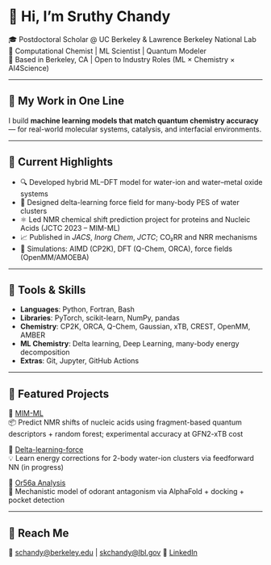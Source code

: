 # 👋 Hi, I’m Sruthy Chandy

🎓 Postdoctoral Scholar @ UC Berkeley & Lawrence Berkeley National Lab  
🧪 Computational Chemist | ML Scientist | Quantum Modeler  
📍 Based in Berkeley, CA | Open to Industry Roles (ML × Chemistry × AI4Science)

---

## 🔬 My Work in One Line

I build **machine learning models that match quantum chemistry accuracy** — for real-world molecular systems, catalysis, and interfacial environments.

---

## 🚀 Current Highlights

- 🔍 Developed hybrid ML–DFT model for water-ion and water–metal oxide systems
- 🧠 Designed delta-learning force field for many-body PES of water clusters
- ⚛️ Led NMR chemical shift prediction project for proteins and Nucleic Acids (JCTC 2023 – MIM-ML)
- 📈 Published in *JACS*, *Inorg Chem*, *JCTC*; CO₂RR and NRR mechanisms
- 🧪 Simulations: AIMD (CP2K), DFT (Q-Chem, ORCA), force fields (OpenMM/AMOEBA)

---

## 🧠 Tools & Skills

- **Languages**: Python, Fortran, Bash
- **Libraries**: PyTorch, scikit-learn, NumPy, pandas
- **Chemistry**: CP2K, ORCA, Q-Chem, Gaussian, xTB, CREST, OpenMM, AMBER
- **ML Chemistry**: Delta learning, Deep Learning, many-body energy decomposition
- **Extras**: Git, Jupyter, GitHub Actions

---

## 📂 Featured Projects

🔗 [MIM-ML](https://github.com/schandy2211/mim-ml)  
📦 Predict NMR shifts of nucleic acids using fragment-based quantum descriptors + random forest; experimental accuracy at GFN2-xTB cost

🔗 [Delta-learning-force](https://github.com/schandy2211/delta-learning-force)  
💡 Learn energy corrections for 2-body water-ion clusters via feedforward NN (in progress)

🔗 [Or56a Analysis](https://github.com/schandy2211/or56a-analysis)  
🧠 Mechanistic model of odorant antagonism via AlphaFold + docking + pocket detection

---

## 🧾 Reach Me

📧 schandy@berkeley.edu | skchandy@lbl.gov 
🔗 [LinkedIn]([https://www.linkedin.com/in/sruthy-k-chandy/])  
